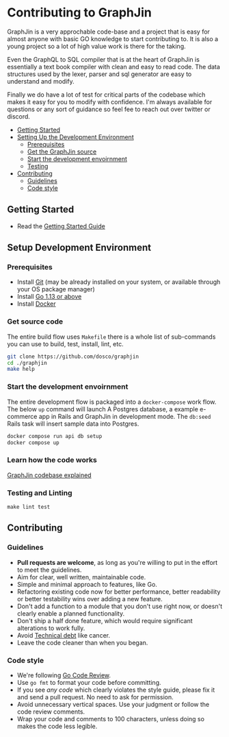 # Contributing to GraphJin

GraphJin is a very approchable code-base and a project that is easy for almost
anyone with basic GO knowledge to start contributing to. It is also a young project
so a lot of high value work is there for the taking.

Even the GraphQL to SQL compiler that is at the heart of GraphJin is essentially a text book compiler with clean and easy to read code. The data structures used by the lexer, parser and sql generator are easy to understand and modify. 

Finally we do have a lot of test for critical parts of the codebase which makes it easy for you to modify with confidence. I'm always available for questions or any sort of guidance so feel fee to reach out over twitter or discord.

* [Getting Started](#getting-started)
* [Setting Up the Development Environment](#setup-development-environment)
   * [Prerequisites](#prerequisites)
   * [Get the GraphJin source](#get-source-code)
   * [Start the development envoirnment ](#start-the-development-envoirnment)
   * [Testing](#testing-and-linting)
* [Contributing](#contributing)
   * [Guidelines](#guidelines)
   * [Code style](#code-style)

## Getting Started

- Read the [Getting Started Guide](https://graphjin.com/guide.html#get-started)

## Setup Development Environment

### Prerequisites

- Install [Git](https://git-scm.com/) (may be already installed on your system, or available through your OS package manager)
- Install [Go 1.13 or above](https://golang.org/doc/install)
- Install [Docker](https://docs.docker.com/v17.09/engine/installation/)

### Get source code

The entire build flow uses `Makefile` there is a whole list of sub-commands you
can use to build, test, install, lint, etc.

```bash
git clone https://github.com/dosco/graphjin 
cd ./graphjin
make help
```

### Start the development envoirnment

The entire development flow is packaged into a `docker-compose` work flow. The below `up` command will launch A Postgres database, a example e-commerce app in Rails and GraphJin in development mode. The `db:seed` Rails task will insert sample data into Postgres.

```bash
docker compose run api db setup
docker compose up
```

### Learn how the code works

[GraphJin codebase explained](https://graphjin.com/internals.html)

### Testing and Linting

```
make lint test
```

## Contributing

### Guidelines

- **Pull requests are welcome**, as long as you're willing to put in the effort to meet the guidelines.
- Aim for clear, well written, maintainable code.
- Simple and minimal approach to features, like Go.
- Refactoring existing code now for better performance, better readability or better testability wins over adding a new feature.
- Don't add a function to a module that you don't use right now, or doesn't clearly enable a planned functionality.
- Don't ship a half done feature, which would require significant alterations to work fully.
- Avoid [Technical debt](https://en.wikipedia.org/wiki/Technical_debt) like cancer.
- Leave the code cleaner than when you began.

### Code style

- We're following [Go Code Review](https://github.com/golang/go/wiki/CodeReviewComments).
- Use `go fmt` to format your code before committing.
- If you see *any code* which clearly violates the style guide, please fix it and send a pull request. No need to ask for permission.
- Avoid unnecessary vertical spaces. Use your judgment or follow the code review comments.
- Wrap your code and comments to 100 characters, unless doing so makes the code less legible.

